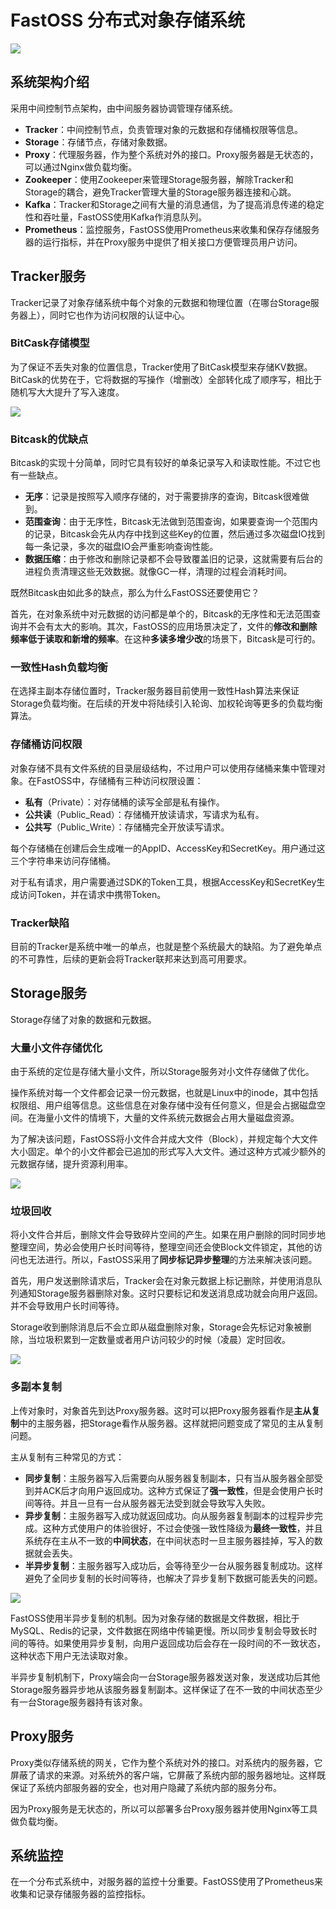 # FastOSS 分布式对象存储系统

![](https://images-1257369645.cos.ap-chengdu.myqcloud.com/FastOSS/FastOSS%E6%9E%B6%E6%9E%84.png)



## 系统架构介绍

采用中间控制节点架构，由中间服务器协调管理存储系统。

- **Tracker**：中间控制节点，负责管理对象的元数据和存储桶权限等信息。
- **Storage**：存储节点，存储对象数据。
- **Proxy**：代理服务器，作为整个系统对外的接口。Proxy服务器是无状态的，可以通过Nginx做负载均衡。
- **Zookeeper**：使用Zookeeper来管理Storage服务器，解除Tracker和Storage的耦合，避免Tracker管理大量的Storage服务器连接和心跳。
- **Kafka**：Tracker和Storage之间有大量的消息通信，为了提高消息传递的稳定性和吞吐量，FastOSS使用Kafka作消息队列。
- **Prometheus**：监控服务，FastOSS使用Prometheus来收集和保存存储服务器的运行指标，并在Proxy服务中提供了相关接口方便管理员用户访问。

## Tracker服务

Tracker记录了对象存储系统中每个对象的元数据和物理位置（在哪台Storage服务器上），同时它也作为访问权限的认证中心。

### BitCask存储模型

为了保证不丢失对象的位置信息，Tracker使用了BitCask模型来存储KV数据。BitCask的优势在于，它将数据的写操作（增删改）全部转化成了顺序写，相比于随机写大大提升了写入速度。

![](https://images-1257369645.cos.ap-chengdu.myqcloud.com/FastOSS/bitCask%E5%AD%98%E5%82%A8%E6%A8%A1%E5%9E%8B.png)

### Bitcask的优缺点

Bitcask的实现十分简单，同时它具有较好的单条记录写入和读取性能。不过它也有一些缺点。

- **无序**：记录是按照写入顺序存储的，对于需要排序的查询，Bitcask很难做到。
- **范围查询**：由于无序性，Bitcask无法做到范围查询，如果要查询一个范围内的记录，Bitcask会先从内存中找到这些Key的位置，然后通过多次磁盘IO找到每一条记录，多次的磁盘IO会严重影响查询性能。
- **数据压缩**：由于修改和删除记录都不会导致覆盖旧的记录，这就需要有后台的进程负责清理这些无效数据。就像GC一样，清理的过程会消耗时间。

既然Bitcask由如此多的缺点，那么为什么FastOSS还要使用它？

首先，在对象系统中对元数据的访问都是单个的，Bitcask的无序性和无法范围查询并不会有太大的影响。其次，FastOSS的应用场景决定了，文件的**修改和删除频率低于读取和新增的频率**。在这种**多读多增少改**的场景下，Bitcask是可行的。

### 一致性Hash负载均衡

在选择主副本存储位置时，Tracker服务器目前使用一致性Hash算法来保证Storage负载均衡。在后续的开发中将陆续引入轮询、加权轮询等更多的负载均衡算法。

### 存储桶访问权限

对象存储不具有文件系统的目录层级结构，不过用户可以使用存储桶来集中管理对象。在FastOSS中，存储桶有三种访问权限设置：

- **私有**（Private）：对存储桶的读写全部是私有操作。
- **公共读**（Public_Read）：存储桶开放读请求，写请求为私有。
- **公共写**（Public_Write）：存储桶完全开放读写请求。

每个存储桶在创建后会生成唯一的AppID、AccessKey和SecretKey。用户通过这三个字符串来访问存储桶。

对于私有请求，用户需要通过SDK的Token工具，根据AccessKey和SecretKey生成访问Token，并在请求中携带Token。

### Tracker缺陷

目前的Tracker是系统中唯一的单点，也就是整个系统最大的缺陷。为了避免单点的不可靠性，后续的更新会将Tracker联邦来达到高可用要求。

## Storage服务

Storage存储了对象的数据和元数据。

### 大量小文件存储优化

由于系统的定位是存储大量小文件，所以Storage服务对小文件存储做了优化。

操作系统对每一个文件都会记录一份元数据，也就是Linux中的inode，其中包括权限组、用户组等信息。这些信息在对象存储中没有任何意义，但是会占据磁盘空间。在海量小文件的情境下，大量的文件系统元数据会占用大量磁盘资源。

为了解决该问题，FastOSS将小文件合并成大文件（Block），并规定每个大文件大小固定。单个的小文件都会已追加的形式写入大文件。通过这种方式减少额外的元数据存储，提升资源利用率。

![](https://images-1257369645.cos.ap-chengdu.myqcloud.com/FastOSS/chunk.png)

### 垃圾回收

将小文件合并后，删除文件会导致碎片空间的产生。如果在用户删除的同时同步地整理空间，势必会使用户长时间等待，整理空间还会使Block文件锁定，其他的访问也无法进行。所以，FastOSS采用了**同步标记异步整理**的方法来解决该问题。

首先，用户发送删除请求后，Tracker会在对象元数据上标记删除，并使用消息队列通知Storage服务器删除对象。这时只要标记和发送消息成功就会向用户返回。并不会导致用户长时间等待。

Storage收到删除消息后不会立即从磁盘删除对象，Storage会先标记对象被删除，当垃圾积累到一定数量或者用户访问较少的时候（凌晨）定时回收。

![](https://images-1257369645.cos.ap-chengdu.myqcloud.com/FastOSS/%E5%9E%83%E5%9C%BE%E5%9B%9E%E6%94%B6.png)



### 多副本复制

上传对象时，对象首先到达Proxy服务器。这时可以把Proxy服务器看作是**主从复制**中的主服务器，把Storage看作从服务器。这样就把问题变成了常见的主从复制问题。

主从复制有三种常见的方式：

- **同步复制**：主服务器写入后需要向从服务器复制副本，只有当从服务器全部受到并ACK后才向用户返回成功。这种方式保证了**强一致性**，但是会使用户长时间等待。并且一旦有一台从服务器无法受到就会导致写入失败。
- **异步复制**：主服务器写入成功就返回成功。向从服务器复制副本的过程异步完成。这种方式使用户的体验很好，不过会使强一致性降级为**最终一致性**，并且系统存在主从不一致的**中间状态**，在中间状态时一旦主服务器挂掉，写入的数据就会丢失。
- **半异步复制**：主服务器写入成功后，会等待至少一台从服务器复制成功。这样避免了全同步复制的长时间等待，也解决了异步复制下数据可能丢失的问题。

![](https://images-1257369645.cos.ap-chengdu.myqcloud.com/FastOSS/fig5-2.png)

FastOSS使用半异步复制的机制。因为对象存储的数据是文件数据，相比于MySQL、Redis的记录，文件数据在网络中传输更慢。所以同步复制会导致长时间的等待。如果使用异步复制，向用户返回成功后会存在一段时间的不一致状态，这种状态下用户无法读取对象。

半异步复制机制下，Proxy端会向一台Storage服务器发送对象，发送成功后其他Storage服务器异步地从该服务器复制副本。这样保证了在不一致的中间状态至少有一台Storage服务器持有该对象。

## Proxy服务

Proxy类似存储系统的网关，它作为整个系统对外的接口。对系统内的服务器，它屏蔽了请求的来源。对系统外的客户端，它屏蔽了系统内部的服务器地址。这样既保证了系统内部服务器的安全，也对用户隐藏了系统内部的服务分布。

因为Proxy服务是无状态的，所以可以部署多台Proxy服务器并使用Nginx等工具做负载均衡。

## 系统监控

在一个分布式系统中，对服务器的监控十分重要。FastOSS使用了Prometheus来收集和记录存储服务器的监控指标。

